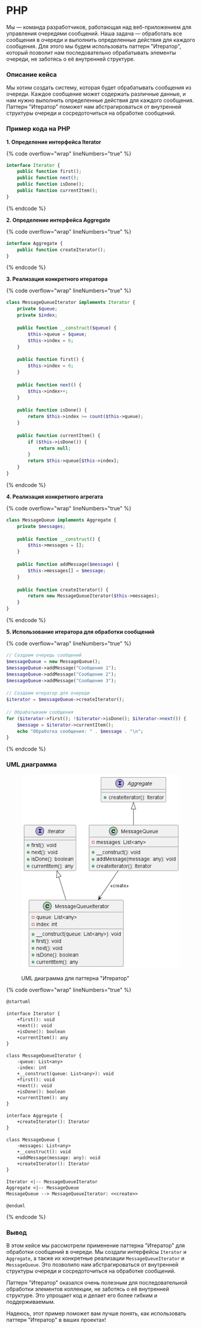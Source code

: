 # PHP

Мы — команда разработчиков, работающая над веб-приложением для управления очередями сообщений. Наша задача — обработать все сообщения в очереди и выполнить определенные действия для каждого сообщения. Для этого мы будем использовать паттерн "Итератор", который позволит нам последовательно обрабатывать элементы очереди, не заботясь о её внутренней структуре.

### Описание кейса

Мы хотим создать систему, которая будет обрабатывать сообщения из очереди. Каждое сообщение может содержать различные данные, и нам нужно выполнить определенные действия для каждого сообщения. Паттерн "Итератор" поможет нам абстрагироваться от внутренней структуры очереди и сосредоточиться на обработке сообщений.

### Пример кода на PHP

**1. Определение интерфейса Iterator**

{% code overflow="wrap" lineNumbers="true" %}
```php
interface Iterator {
    public function first();
    public function next();
    public function isDone();
    public function currentItem();
}
```
{% endcode %}

**2. Определение интерфейса Aggregate**

{% code overflow="wrap" lineNumbers="true" %}
```php
interface Aggregate {
    public function createIterator();
}
```
{% endcode %}

**3. Реализация конкретного итератора**

{% code overflow="wrap" lineNumbers="true" %}
```php
class MessageQueueIterator implements Iterator {
    private $queue;
    private $index;

    public function __construct($queue) {
        $this->queue = $queue;
        $this->index = 0;
    }

    public function first() {
        $this->index = 0;
    }

    public function next() {
        $this->index++;
    }

    public function isDone() {
        return $this->index >= count($this->queue);
    }

    public function currentItem() {
        if ($this->isDone()) {
            return null;
        }
        return $this->queue[$this->index];
    }
}
```
{% endcode %}

**4. Реализация конкретного агрегата**

{% code overflow="wrap" lineNumbers="true" %}
```php
class MessageQueue implements Aggregate {
    private $messages;

    public function __construct() {
        $this->messages = [];
    }

    public function addMessage($message) {
        $this->messages[] = $message;
    }

    public function createIterator() {
        return new MessageQueueIterator($this->messages);
    }
}
```
{% endcode %}

**5. Использование итератора для обработки сообщений**

{% code overflow="wrap" lineNumbers="true" %}
```php
// Создаем очередь сообщений
$messageQueue = new MessageQueue();
$messageQueue->addMessage("Сообщение 1");
$messageQueue->addMessage("Сообщение 2");
$messageQueue->addMessage("Сообщение 3");

// Создаем итератор для очереди
$iterator = $messageQueue->createIterator();

// Обрабатываем сообщения
for ($iterator->first(); !$iterator->isDone(); $iterator->next()) {
    $message = $iterator->currentItem();
    echo "Обработка сообщения: " . $message . "\n";
}
```
{% endcode %}

### UML диаграмма

<figure><img src="../../../../../.gitbook/assets/image.png" alt=""><figcaption><p>UML диаграмма для паттерна "Итератор"</p></figcaption></figure>

{% code overflow="wrap" lineNumbers="true" %}
```plantuml
@startuml

interface Iterator {
    +first(): void
    +next(): void
    +isDone(): boolean
    +currentItem(): any
}

class MessageQueueIterator {
    -queue: List<any>
    -index: int
    +__construct(queue: List<any>): void
    +first(): void
    +next(): void
    +isDone(): boolean
    +currentItem(): any
}

interface Aggregate {
    +createIterator(): Iterator
}

class MessageQueue {
    -messages: List<any>
    +__construct(): void
    +addMessage(message: any): void
    +createIterator(): Iterator
}

Iterator <|-- MessageQueueIterator
Aggregate <|-- MessageQueue
MessageQueue --> MessageQueueIterator: <<create>>

@enduml
```
{% endcode %}

### Вывод

В этом кейсе мы рассмотрели применение паттерна "Итератор" для обработки сообщений в очереди. Мы создали интерфейсы `Iterator` и `Aggregate`, а также их конкретные реализации `MessageQueueIterator` и `MessageQueue`. Это позволило нам абстрагироваться от внутренней структуры очереди и сосредоточиться на обработке сообщений.

Паттерн "Итератор" оказался очень полезным для последовательной обработки элементов коллекции, не заботясь о её внутренней структуре. Это упрощает код и делает его более гибким и поддерживаемым.

Надеюсь, этот пример поможет вам лучше понять, как использовать паттерн "Итератор" в ваших проектах!
